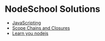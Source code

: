# NodeSchool Solutions

+ [JavaScripting](https://github.com/caralasa136/NodeSchool-Solutions/tree/master/javascripting)
+ [Scope Chains and Closures](https://github.com/caralasa136/NodeSchool-Solutions/tree/master/Scope%20Chains%20and%20Closures)
+ [Learn you nodejs](https://github.com/caralasa136/NodeSchool-Solutions/tree/master/Learn%20you%20node)
